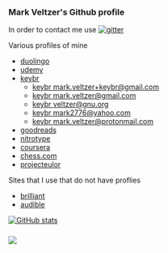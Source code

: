 ### Mark Veltzer's Github profile

In order to contact me use [![gitter](https://badges.gitter.im/Join%20Chat.svg)](https://gitter.im/veltzer/mark.veltzer)

Various profiles of mine
* [duolingo](https://www.duolingo.com/profile/mark.veltzer)
* [udemy](https://www.udemy.com/user/mark-veltzer)
* [keybr](https://www.keybr.com)
    * [keybr mark.veltzer+keybr@gmail.com](https://www.keybr.com/profile/t1z6z7j)
    * [keybr mark.veltzer@gmail.com](https://www.keybr.com/profile/01l958g)
    * [keybr veltzer@gnu.org](https://www.keybr.com/profile/m4dnhap)
    * [keybr mark2776@yahoo.com](https://www.keybr.com/profile/65vu5dy)
    * [keybr mark.veltzer@protonmail.com](https://www.keybr.com/profile/5508u71)
* [goodreads](https://www.goodreads.com/user/show/34371877-mark-veltzer)
* [nitrotype](https://www.nitrotype.com/racer/veltzer)
* [coursera](https://www.coursera.org/learner/mark-veltzer)
* [chess.com](https://www.chess.com/member/mark_veltzer)
* [projecteulor](https://projecteuler.net/profile/veltzer.png)

Sites that I use that do not have proflies
* [brilliant](https://brilliant.org)
* [audible](https://www.audible.com)

[![GitHub stats](https://github-readme-stats.vercel.app/api?username=veltzer)](https://github.com/anuraghazra/github-readme-stats)

### ![](https://komarev.com/ghpvc/?username=veltzer)
